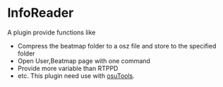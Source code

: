 # InfoReader

A plugin provide functions like
 - Compress the beatmap folder to a osz file and store to the specified folder
 - Open User,Beatmap page with one command
 - Provide more variable than RTPPD
 - etc.
 This plugin need use with [osuTools](https://github.com/Someone999/osuTools).
